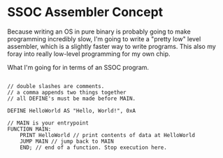 # SSOC Assembler Concept

Because writing an OS in pure binary is probably going to make programming incredibly slow, I'm going to write a "pretty low" level assembler, which is a slightly faster way to write programs. This also my foray into really low-level programming for my own chip.

What I'm going for in terms of an SSOC program.

```SSOC

// double slashes are comments.
// a comma appends two things together
// all DEFINE's must be made before MAIN.

DEFINE HelloWorld AS "Hello, World!", 0xA

// MAIN is your entrypoint
FUNCTION MAIN:
    PRINT HelloWorld // print contents of data at HelloWorld
    JUMP MAIN // jump back to MAIN
    END; // end of a function. Stop execution here.

```

